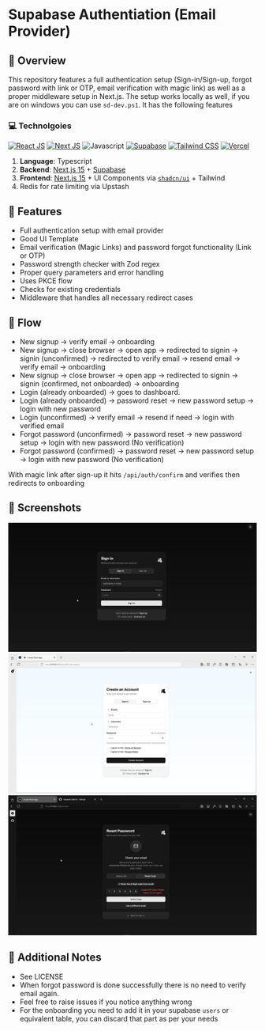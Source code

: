 # Supabase Authentiation (Email Provider)

## 🍁 Overview

This repository features a full authentication setup (Sign-in/Sign-up, forgot password with link or OTP, email verification with magic link) as well as a proper middleware setup in Next.js. The setup works locally as well, if you are on windows you can use `sd-dev.ps1`. It has the following features

### 💻 Technolgoies

[![React JS](https://skillicons.dev/icons?i=react "React JS")](https://react.dev/ "React JS") [![Next JS](https://skillicons.dev/icons?i=next "Next JS")](https://nextjs.org/ "Next JS") ![Javascript](https://skillicons.dev/icons?i=ts "Typescript") [![Supabase](https://skillicons.dev/icons?i=supabase "Supabase")](https://www.typescriptlang.org/ "Typescript") [![Tailwind CSS](https://skillicons.dev/icons?i=tailwind "Tailwind CSS")](https://tailwindcss.com/ "Tailwind CSS") [![Vercel](https://skillicons.dev/icons?i=vercel "Vercel")](https://vercel.app/ "Vercel")

1. **Language**: Typescript
2. **Backend**: [Next.js 15](https://nextjs.org/) + [Supabase](https://www.supabase.com/)
3. **Frontend**: [Next.js 15](https://nextjs.org/) + UI Components via [`shadcn/ui`](https://ui.shadcn.com/) + Tailwind
4. Redis for rate limiting via Upstash

## 🚀 Features

- Full authentication setup with email provider
- Good UI Template
- Email verification (Magic Links) and password forgot functionality (Link or OTP)
- Password strength checker with Zod regex
- Proper query parameters and error handling
- Uses PKCE flow 
- Checks for existing credentials
- Middleware that handles all necessary redirect cases

## 🤝 Flow

- New signup -> verify email -> onboarding
- New signup -> close browser -> open app -> redirected to signin -> signin (unconfirmed) -> redirected to verify email -> resend email -> verify email -> onboarding
- New signup -> close browser -> open app -> redirected to signin -> signin (confirmed, not onboarded) -> onboarding
- Login (already onboarded) -> goes to dashboard.
- Login (already onboarded) -> password reset -> new password setup -> login with new password
- Login (unconfirmed) -> verify email -> resend if need -> login with verified email
- Forgot password (unconfirmed) -> password reset -> new password setup -> login with new password (No verification)
- Forgot password (confirmed) -> password reset -> new password setup -> login with new password (No verification)

With magic link after sign-up it hits `/api/auth/confirm` and verifies then redirects to onboarding

## 📱 Screenshots

<div align="center">

![Signin-Signup](public/Images/Signin-Signup.png)
![Signup-White](public/Images/Signup-White.png)
![Reset](public/Images/Reset.png)

</div>

## 📄 Additional Notes

- See LICENSE
- When forgot password is done successfully there is no need to verify email again.
- Feel free to raise issues if you notice anything wrong
- For the onboarding you need to add it in your supabase `users` or equivalent table, you can discard that part as per your needs